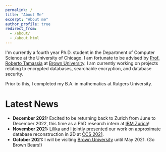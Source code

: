 ```yaml
---
permalink: /
title: "About Me"
excerpt: "About me"
author_profile: true
redirect_from: 
  - /about/
  - /about.html
---
```


I'm currently a fourth year Ph.D. student in the Department of Computer Science at the University of Chicago. I am fortunate to be advised by [Prof. Roberto Tamassia](https://www.tamassia.net/) at [Brown University](https://cs.brown.edu).  I am currently working on projects relating to encrypted databases, searchable encryption, and database security. 

Prior to this, I completed my B.A. in mathematics at Rutgers University.


Latest News
========

* **December 2021:** Excited to be returning back to Zurich from June to December 2022, this time as a PhD research intern at [IBM Zurich](https://www.zurich.ibm.com/)!
* **November 2021:** [Lilika](https://markatou.github.io/) and I jointly presented our work on approximate database reconstruction in 2D at [CCS 2021](https://www.sigsac.org/ccs/CCS2021/).
* **October 2021:** I will be visiting [Brown University](https://cs.brown.edu) until May 2021. (Go Brown Bears!)

